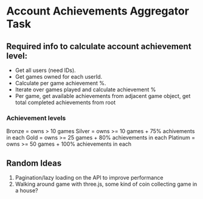 # Account Achievements Aggregator Task

## Required info to calculate account achievement level:

-   Get all users (need IDs).
-   Get games owned for each userId.
-   Calculate per game achievement %.
-   Iterate over games played and calculate achievement %
-   Per game, get available achievements from adjacent game object, get total completed achievements from root

### Achievement levels

Bronze = owns > 10 games
Silver = owns >= 10 games + 75% achivements in each
Gold = owns >= 25 games + 80% achievements in each
Platinum = owns >= 50 games + 100% achievements in each

## Random Ideas

1. Pagination/lazy loading on the API to improve performance
2. Walking around game with three.js, some kind of coin collecting game in a house?
